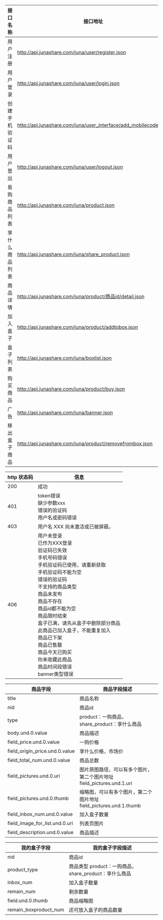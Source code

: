 | 接口名称        | 接口地址           | 接口参数  |接口方式|header|status code|
| ------------- |-------------| -----|----|----|-----|
| 用户注册      | http://api.junashare.com/juna/user/register.json | name:手机号必填，pass：密码必填，code：手机验证码必填 |post|X-CSRF-Token:XXX，token的值来自于 http://api.junashare.com/services/session/token|401,406,200|
| 用户登录      |http://api.junashare.com/juna/user/login.json      |name:手机号必填，pass:密码必填 |post|X-CSRF-Token:XXX，token的值来自于 http://api.junashare.com/services/session/token|401,403,406,200|
| 创建手机验证码 | http://api.junashare.com/juna/user_interface/add_mobilecode.json |name：手机号必填|post|X-CSRF-Token:XXX，token的值来自于 http://api.junashare.com/services/session/token|401,406,200|
| 用户登出      | http://api.junashare.com/juna/user/logout.json | 无 |post|X-CSRF-Token:XXX，token的值来自于 http://api.junashare.com/services/session/token|401，406,200|
| 易购商品列表      | http://api.junashare.com/juna/product.json | page:页码 ,time：时间段，有效值为0,1,2,3,4|get|X-CSRF-Token:XXX，token的值来自于 http://api.junashare.com/services/session/token|406,200，返回数据中data为产品信息，timeperiod为时间段信息，selected为1为选中的时间段|
| 享什么商品列表      | http://api.junashare.com/juna/share_product.json | page:页码必填,time：时间段非必填，有效值为0,1,2,3,4|get|X-CSRF-Token:XXX，token的值来自于 http://api.junashare.com/services/session/token|406，200，返回数据中data为产品信息，timeperiod为时间段信息，selected为1为选中的时间段|
| 商品详情      | http://api.junashare.com/juna/product/商品id/detail.json | 无 |get|X-CSRF-Token:XXX，token的值来自于 http://api.junashare.com/services/session/token|406,200，返回数据中product为商品信息，seller为商家信息|
| 加入盒子      | http://api.junashare.com/juna/product/addtobox.json | nid：商品id必填 services_token:XXX必填，token的值来自于 http://api.junashare.com/services/session/token|post|cookie:sessioname=sessionvalue,sessioname和sessionvalue都来自于login接口的返回值|403,406,200|
| 盒子列表      | http://api.junashare.com/juna/boxlist.json | services_token:XXX必填，token的值来自于 http://api.junashare.com/services/session/token |post|cookie:sessioname=sessionvalue,sessioname和sessionvalue都来自于login接口的返回值|403,,200|
| 购买商品      | http://api.junashare.com/juna/product/buy.json | nid：商品id必填 ,services_token:XXX必填，token的值来自于 http://api.junashare.com/services/session/token|post|cookie:sessioname=sessionvalue,sessioname和sessionvalue都来自于login接口的返回值|403,406,200|
| 广告      | http://api.junashare.com/juna/banner.json |type:banner类型必填，1为商品，2为url|post|X-CSRF-Token:XXX，token的值来自于 http://api.junashare.com/services/session/token|406,200|
| 移出盒子商品      | http://api.junashare.com/juna/product/removefrombox.json | nid：商品id必填 ,services_token:XXX必填，token的值来自于 http://api.junashare.com/services/session/token|post|cookie:sessioname=sessionvalue,sessioname和sessionvalue都来自于login接口的返回值|403,406,200|



|http 状态码|信息|
|----------|---|
|200|成功|
|401|token错误<br/>缺少参数xxx<br/>错误的验证码<br/>用户名或密码错误|
|403|用户名 XXX 尚未激活或已被屏蔽。|用户未登录
|406|用户未登录<br/>已作为XXX登录<br/>验证码已失效<br/>手机号码错误<br/>手机验证码已使用，请重新获取<br/>手机验证码不能为空<br/>错误的验证码<br/>不支持的商品类型<br/>商品未发布<br/>商品不存在<br/>商品id都不能为空<br/>商品限时结束<br/>盒子已满，请先从盒子中删除部分商品<br/>此商品已加入盒子，不能重复加入<br/>商品已下架<br/>商品已售罄<br/>商品今天已购买<br/>你未收藏此商品<br/>商品时间段错误<br/>banner类型错误|

|商品字段|商品字段描述|
|------|-----|
|title|商品名称|
|nid|商品id|
|type|product：一购商品，share_product：享什么商品|
|body.und.0.value|商品描述|
|field_price.und.0.value|一购价格|
|field_origin_price.und.0.value|享什么价格，市场价|
|field_total_num.und.0.value|商品总数|
|field_pictures.und.0.uri|图片原图路径，可以有多个图片，第二个图片地址field_pictures.und.1.uri|
|field_pictures.und.0.thumb|缩略图，可以有多个图片，第二个图片地址field_pictures.und.1.thumb|
|field_inbox_num.und.0.value|加入盒子数量|
|field_image_for_list.und.0.uri|列表页图片|
|field_description.und.0.value|商品描述|

|我的盒子字段|我的盒子字段描述|
|---|---|
|nid|商品id|
|product_type|商品类型  product：一购商品，share_product：享什么商品|
|inbox_num|加入盒子数量|
|remain_num|剩余数量|
|field.und.0.thumb|商品缩略图|
|remain_boxproduct_num|还可放入盒子的商品数量|
